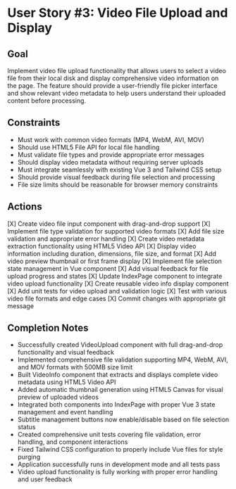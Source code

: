 # User Story #3: Video File Upload and Display

## Goal

Implement video file upload functionality that allows users to select a video file from their local disk and display comprehensive video information on the page. The feature should provide a user-friendly file picker interface and show relevant video metadata to help users understand their uploaded content before processing.

## Constraints

- Must work with common video formats (MP4, WebM, AVI, MOV)
- Should use HTML5 File API for local file handling
- Must validate file types and provide appropriate error messages
- Should display video metadata without requiring server uploads
- Must integrate seamlessly with existing Vue 3 and Tailwind CSS setup
- Should provide visual feedback during file selection and processing
- File size limits should be reasonable for browser memory constraints

## Actions

[X] Create video file input component with drag-and-drop support
[X] Implement file type validation for supported video formats
[X] Add file size validation and appropriate error handling
[X] Create video metadata extraction functionality using HTML5 Video API
[X] Display video information including duration, dimensions, file size, and format
[X] Add video preview thumbnail or first frame display
[X] Implement file selection state management in Vue component
[X] Add visual feedback for file upload progress and states
[X] Update IndexPage component to integrate video upload functionality
[X] Create reusable video info display component
[X] Add unit tests for video upload and validation logic
[X] Test with various video file formats and edge cases
[X] Commit changes with appropriate git message

## Completion Notes

- Successfully created VideoUpload component with full drag-and-drop functionality and visual feedback
- Implemented comprehensive file validation supporting MP4, WebM, AVI, and MOV formats with 500MB size limit
- Built VideoInfo component that extracts and displays complete video metadata using HTML5 Video API
- Added automatic thumbnail generation using HTML5 Canvas for visual preview of uploaded videos
- Integrated both components into IndexPage with proper Vue 3 state management and event handling
- Subtitle management buttons now enable/disable based on file selection status
- Created comprehensive unit tests covering file validation, error handling, and component interactions
- Fixed Tailwind CSS configuration to properly include Vue files for style purging
- Application successfully runs in development mode and all tests pass
- Video upload functionality is fully working with proper error handling and user feedback